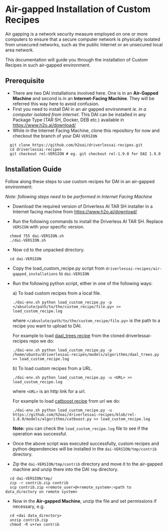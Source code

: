 # **Air-gapped Installation of Custom Recipes**

Air gapping is a network security measure employed on one or more computers
to ensure that a secure computer network is physically isolated from unsecured networks,
such as the public Internet or an unsecured local area network.

This documentation will guide you through the installation of Custom Recipes in such air-gapped environment.

## Prerequisite
- There are two DAI installations involved here. One is in an **Air-Gapped Machine** and second is in an **Internet-Facing Machine**. They will be referred this way here to avoid confusion.
- First you need to install DAI in an air gapped environment *ie. in a computer isolated from internet*.
This DAI can be installed in any Package Type (TAR SH, Docker, DEB etc.) available in https://www.h2o.ai/download/
- While in the Internet Facing Machine, clone this repository for now and checkout the branch of your DAI `VERSION`
```
  git clone https://github.com/h2oai/driverlessai-recipes.git
  cd driverlessai-recipes
  git checkout rel-VERSION # eg. git checkout rel-1.9.0 for DAI 1.9.0
```

## Installation Guide
Follow along these steps to use custom recipes for DAI in an air-gapped environment:

*Note: following steps need to be performed in Internet Facing Machine*

- Download the required version of Driverless AI TAR SH installer in a Internet facing machine from https://www.h2o.ai/download/

- Run the following commands to install the Driverless AI TAR SH. Replace `VERSION` with your specific version.

```
  chmod 755 dai-VERSION.sh
  ./dai-VERSION.sh
```
- Now cd to the unpacked directory.
```
  cd dai-VERSION
```
- Copy the load_custom_recipe.py script from `driverlessai-recipes/air-gapped_installations` to `dai-VERSION`

- Run the following python script, either in one of the following ways:

  a) To load custom recipes from a local file.
    ```
    ./dai-env.sh python load_custom_recipe.py -p </absolute/path/to/the/custom_recipe/file.py> >> load_custom_recipe.log
    ```
  where `</absolute/path/to/the/custom_recipe/file.py>` is the path to a recipe you want to upload to DAI.

  For example to load [daal_trees recipe](https://github.com/h2oai/driverlessai-recipes/blob/rel-1.8.9/models/algorithms/daal_trees.py) from the cloned driverlessai-recipes repo we do:
    ```
  ./dai-env.sh python load_custom_recipe.py -p /home/ubuntu/driverlessai-recipes/models/algorithms/daal_trees.py >> load_custom_recipe.log
    ```

  b) To load custom recipes from a URL.
    ```
    ./dai-env.sh python load_custom_recipe.py -u <URL> >> load_custom_recipe.log
    ```
  where `<URL>` is an http link for a url.

  For example to load [catboost recipe](https://github.com/h2oai/driverlessai-recipes/blob/rel-1.8.9/models/algorithms/catboost.py) from url we do:
    ```
    ./dai-env.sh python load_custom_recipe.py -u https://github.com/h2oai/driverlessai-recipes/blob/rel-1.8.9/models/algorithms/catboost.py >> load_custom_recipe.log
    ```
  **Note:** you can check the `load_custom_recipe.log` file to see if the operation was successful.

- Once the above script was executed successfully, custom recipes and python dependencies will be installed in the
        `dai-VERSION/tmp/contrib` directory.

- Zip the `dai-VERSION/tmp/contrib` directory and move it to the air-gapped machine and unzip there into the DAI `tmp` directory.
```
  cd dai-VERSION/tmp/
  zip -r contrib.zip contrib
  scp contrib.zip <remote_user>@<remote_system>:<path to data_directory on remote system>
```
- Now in the **Air-gapped Machine**, unzip the file and set permissions if necessary, e.g.
```
  cd <dai data_directory>
  unzip contrib.zip
  chmod -R u+rwx contrib
```
